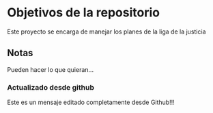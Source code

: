 # Objetivos de la repositorio

Este proyecto se encarga de manejar los planes de la liga de la justicia


## Notas
Pueden hacer lo que quieran...

###  Actualizado desde github
Este es un mensaje editado completamente desde Github!!!
